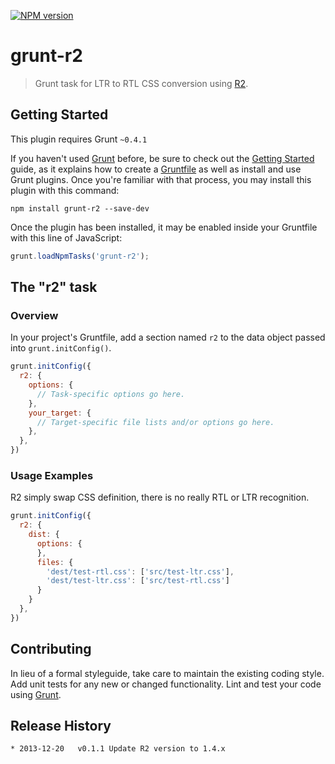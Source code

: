 [![NPM version](https://badge.fury.io/js/grunt-r2.png)](http://badge.fury.io/js/grunt-r2)

# grunt-r2

> Grunt task for LTR to RTL CSS conversion using [R2](https://github.com/ded/R2).

## Getting Started
This plugin requires Grunt `~0.4.1`

If you haven't used [Grunt](http://gruntjs.com/) before, be sure to check out the [Getting Started](http://gruntjs.com/getting-started) guide, as it explains how to create a [Gruntfile](http://gruntjs.com/sample-gruntfile) as well as install and use Grunt plugins. Once you're familiar with that process, you may install this plugin with this command:

```shell
npm install grunt-r2 --save-dev
```

Once the plugin has been installed, it may be enabled inside your Gruntfile with this line of JavaScript:

```js
grunt.loadNpmTasks('grunt-r2');
```

## The "r2" task

### Overview
In your project's Gruntfile, add a section named `r2` to the data object passed into `grunt.initConfig()`.

```js
grunt.initConfig({
  r2: {
    options: {
      // Task-specific options go here.
    },
    your_target: {
      // Target-specific file lists and/or options go here.
    },
  },
})
```

### Usage Examples

R2 simply swap CSS definition, there is no really RTL or LTR recognition.

```js
grunt.initConfig({
  r2: {
    dist: {
      options: {
      },
      files: {
        'dest/test-rtl.css': ['src/test-ltr.css'],
        'dest/test-ltr.css': ['src/test-rtl.css']
      }
    }
  },
})
```

## Contributing
In lieu of a formal styleguide, take care to maintain the existing coding style. Add unit tests for any new or changed functionality. Lint and test your code using [Grunt](http://gruntjs.com/).

## Release History
    * 2013-12-20   v0.1.1 Update R2 version to 1.4.x
